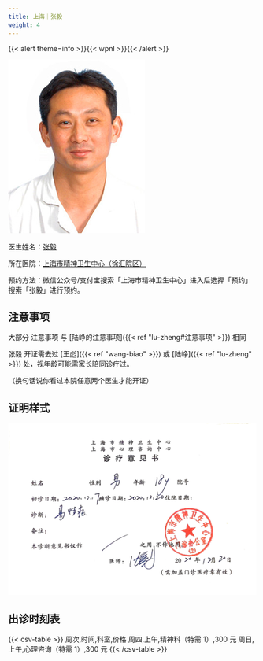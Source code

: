 ```yaml
---
title: 上海｜张毅
weight: 4
---
```


{{< alert theme=info >}}{{< wpnl >}}{{< /alert >}}

![doctor](doctor.jpg)

医生姓名：[张毅](http://www.smhc.org.cn/MedicalGuide/contents/49/58.html)

所在医院：[上海市精神卫生中心（徐汇院区）](https://amap.com/place/B0HR6N4LN1)

预约方法：微信公众号/支付宝搜索「上海市精神卫生中心」进入后选择「预约」搜索「张毅」进行预约。

## 注意事项

大部分 注意事项 与 [陆峥的注意事项]({{< ref "lu-zheng#注意事项" >}}) 相同

张毅 开证需去过 [王彪]({{< ref "wang-biao" >}}) 或 [陆峥]({{< ref "lu-zheng" >}}) 处，视年龄可能需家长陪同诊疗过。

（换句话说你看过本院任意两个医生才能开证）

## 证明样式

![证明](proof.jpg)

## 出诊时刻表

{{< csv-table >}}
周次,时间,科室,价格
周四,上午,精神科（特需 1）,300 元
周日,上午,心理咨询（特需 1）,300 元
{{< /csv-table >}}
